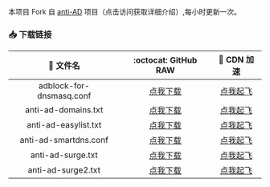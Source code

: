 本项目 Fork 自 [anti-AD](https://github.com/privacy-protection-tools/anti-AD) 项目（点击访问获取详细介绍）,每小时更新一次。

### 📥 下载链接

|        📃 文件名         |                                       :octocat: GitHub RAW                                       |                                        🚀 CDN 加速                                         |
| :----------------------: | :----------------------------------------------------------------------------------------------: | :----------------------------------------------------------------------------------------: |
| adblock-for-dnsmasq.conf | [点我下载](https://raw.githubusercontent.com/fgprodigal/anti-AD/master/adblock-for-dnsmasq.conf) | [点我起飞](https://cdn.jsdelivr.net/gh/fgprodigal/anti-AD@master/adblock-for-dnsmasq.conf) |
|   anti-ad-domains.txt    |   [点我下载](https://raw.githubusercontent.com/fgprodigal/anti-AD/master/anti-ad-domains.txt)    |   [点我起飞](https://cdn.jsdelivr.net/gh/fgprodigal/anti-AD@master/anti-ad-domains.txt)    |
|   anti-ad-easylist.txt   |   [点我下载](https://raw.githubusercontent.com/fgprodigal/anti-AD/master/anti-ad-easylist.txt)   |   [点我起飞](https://cdn.jsdelivr.net/gh/fgprodigal/anti-AD@master/anti-ad-easylist.txt)   |
|  anti-ad-smartdns.conf   |  [点我下载](https://raw.githubusercontent.com/fgprodigal/anti-AD/master/anti-ad-smartdns.conf)   |  [点我起飞](https://cdn.jsdelivr.net/gh/fgprodigal/anti-AD@master/anti-ad-smartdns.conf)   |
|    anti-ad-surge.txt     |    [点我下载](https://raw.githubusercontent.com/fgprodigal/anti-AD/master/anti-ad-surge.txt)     |    [点我起飞](https://cdn.jsdelivr.net/gh/fgprodigal/anti-AD@master/anti-ad-surge.txt)     |
|    anti-ad-surge2.txt    |    [点我下载](https://raw.githubusercontent.com/fgprodigal/anti-AD/master/anti-ad-surge2.txt)    |    [点我起飞](https://cdn.jsdelivr.net/gh/fgprodigal/anti-AD@master/anti-ad-surge2.txt)    |
